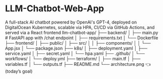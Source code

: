 # LLM-Chatbot-Web-App
A full-stack AI chatbot powered by OpenAI's GPT-4, deployed on DigitalOcean Kubernetes, scalable via HPA, CI/CD via GitHub Actions, and served via a React frontend
llm-chatbot-app/
├── backend/
│   ├── main.py            # FastAPI app with /chat endpoint
│   ├── requirements.txt
│   └── Dockerfile
├── frontend/
│   ├── public/
│   ├── src/
│   │   ├── components/
│   │   └── App.jsx
│   └── package.json
├── k8s/
│   ├── deployment.yaml
│   ├── service.yaml
│   ├── secret.yaml
│   └── hpa.yaml
├── .github/
│   └── workflows/
│       └── deploy.yml
├── terraform/
│   ├── main.tf
│   ├── variables.tf
│   └── outputs.tf
├── README.md
└── architecture.png   👈 (today’s goal)
